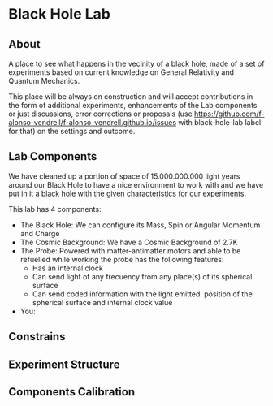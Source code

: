 # Black Hole Lab

## About

   A place to see what happens in the vecinity of a black hole, made of a set of experiments based on current knowledge on General Relativity and Quantum Mechanics. 
   
   This place will be always on construction and will accept contributions in the form of additional experiments, enhancements of the Lab components or just discussions, error corrections or proposals (use https://github.com/f-alonso-vendrell/f-alonso-vendrell.github.io/issues with black-hole-lab label for that) on the settings and outcome.
   
## Lab Components

We have cleaned up a portion of space of 15.000.000.000 light years around our Black Hole to have a nice environment to work with and we have put in it a black hole with the given characteristics for our experiments.

This lab has 4 components:
    
* The Black Hole: We can configure its Mass, Spin or Angular Momentum and Charge  
* The Cosmic Background: We have a Cosmic Background of 2.7K 
* The Probe: Powered with matter-antimatter motors and able to be refuelled while working the probe has the following features:
  * Has an internal clock
  * Can send light of any frecuency from any place(s) of its spherical surface
  * Can send coded information with the light emitted: position of the spherical surface and internal clock value 
* You:

## Constrains


## Experiment Structure

## Components Calibration
